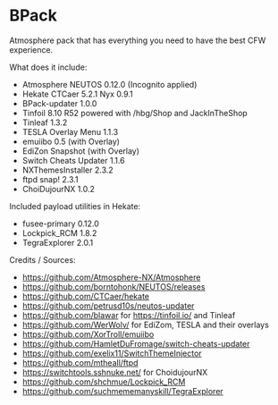 # BPack

Atmosphere pack that has everything you need to have the best CFW experience.

What does it include:

* Atmosphere NEUTOS 0.12.0 (Incognito applied)
* Hekate CTCaer 5.2.1 Nyx 0.9.1
* BPack-updater 1.0.0
* Tinfoil 8.10 R52 powered with /hbg/Shop and JackInTheShop
* Tinleaf 1.3.2
* TESLA Overlay Menu 1.1.3
* emuiibo 0.5 (with Overlay)
* EdiZon Snapshot (with Overlay)
* Switch Cheats Updater 1.1.6
* NXThemesInstaller 2.3.2
* ftpd snap! 2.3.1
* ChoiDujourNX 1.0.2

Included payload utilities in Hekate:

* fusee-primary 0.12.0
* Lockpick_RCM 1.8.2
* TegraExplorer 2.0.1

Credits / Sources:
* https://github.com/Atmosphere-NX/Atmosphere
* https://github.com/borntohonk/NEUTOS/releases
* https://github.com/CTCaer/hekate
* https://github.com/petrusd10s/neutos-updater
* https://github.com/blawar for https://tinfoil.io/ and Tinleaf
* https://github.com/WerWolv/ for EdiZom, TESLA and their overlays
* https://github.com/XorTroll/emuiibo
* https://github.com/HamletDuFromage/switch-cheats-updater
* https://github.com/exelix11/SwitchThemeInjector
* https://github.com/mtheall/ftpd
* https://switchtools.sshnuke.net/ for ChoidujourNX
* https://github.com/shchmue/Lockpick_RCM
* https://github.com/suchmememanyskill/TegraExplorer
